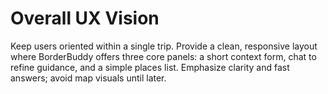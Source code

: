 # Overall UX Vision
Keep users oriented within a single trip. Provide a clean, responsive layout where BorderBuddy offers three core panels: a short context form, chat to refine guidance, and a simple places list. Emphasize clarity and fast answers; avoid map visuals until later.
